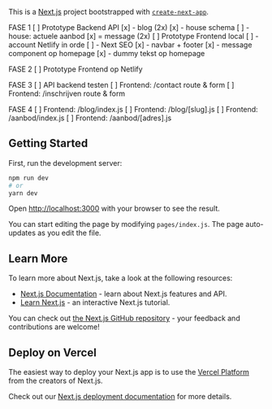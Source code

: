 This is a [Next.js](https://nextjs.org/) project bootstrapped with [`create-next-app`](https://github.com/zeit/next.js/tree/canary/packages/create-next-app).


FASE 1
[ ] Prototype Backend API
[x] - blog (2x)
[x] - house schema
[ ] - house: actuele aanbod
[x] = message (2x)
[ ] Prototype Frontend local
[ ] - account Netlify in orde
[ ] - Next SEO
[x] - navbar + footer
[x] - message component op homepage
[x] - dummy tekst op homepage

FASE 2
[ ] Prototype Frontend op Netlify

FASE 3
[ ] API backend testen 
[ ] Frontend: /contact route & form
[ ] Frontend: /inschrijven route & form

FASE 4
[ ] Frontend: /blog/index.js
[ ] Frontend: /blog/[slug].js
[ ] Frontend: /aanbod/index.js
[ ] Frontend: /aanbod/[adres].js



## Getting Started

First, run the development server:

```bash
npm run dev
# or
yarn dev
```

Open [http://localhost:3000](http://localhost:3000) with your browser to see the result.

You can start editing the page by modifying `pages/index.js`. The page auto-updates as you edit the file.

## Learn More

To learn more about Next.js, take a look at the following resources:

- [Next.js Documentation](https://nextjs.org/docs) - learn about Next.js features and API.
- [Learn Next.js](https://nextjs.org/learn) - an interactive Next.js tutorial.

You can check out [the Next.js GitHub repository](https://github.com/zeit/next.js/) - your feedback and contributions are welcome!

## Deploy on Vercel

The easiest way to deploy your Next.js app is to use the [Vercel Platform](https://vercel.com/import?utm_medium=default-template&filter=next.js&utm_source=create-next-app&utm_campaign=create-next-app-readme) from the creators of Next.js.

Check out our [Next.js deployment documentation](https://nextjs.org/docs/deployment) for more details.
